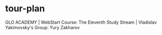 # tour-plan
GLO ACADEMY | WebStart Course: The Eleventh Study Stream | Vladislav Yakimovsky's Group: Yury Zakharov

